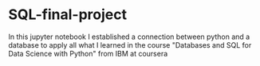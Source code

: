 # SQL-final-project
In this jupyter notebook I established a connection between python and a database to apply all what I learned in the course "Databases and SQL for Data Science with Python" from IBM at coursera
